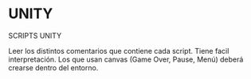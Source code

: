 # UNITY
SCRIPTS UNITY

Leer los distintos comentarios que contiene cada script.
Tiene facil interpretación.
Los que usan canvas (Game Over, Pause, Menú) deberá crearse dentro del entorno.
